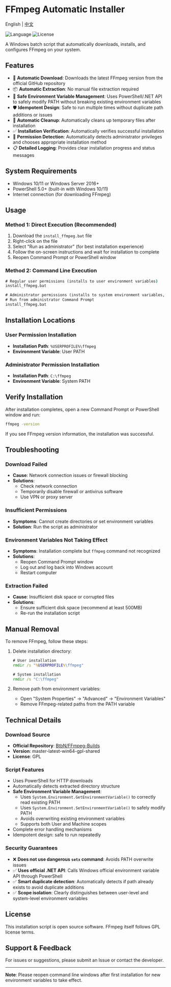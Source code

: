 # FFmpeg Automatic Installer

English | [中文](README.zh-TW.md)

![Language](https://img.shields.io/badge/Language-Batch-blue)
![License](https://img.shields.io/badge/License-GPL-brightgreen)

A Windows batch script that automatically downloads, installs, and configures FFmpeg on your system.

## Features

- 🚀 **Automatic Download**: Downloads the latest FFmpeg version from the official GitHub repository
- 📦 **Automatic Extraction**: No manual file extraction required
- 🔧 **Safe Environment Variable Management**: Uses PowerShell/.NET API to safely modify PATH without breaking existing environment variables
- 🛡️ **Idempotent Design**: Safe to run multiple times without duplicate path additions or issues
- 🧹 **Automatic Cleanup**: Automatically cleans up temporary files after installation
- ✅ **Installation Verification**: Automatically verifies successful installation
- 🔐 **Permission Detection**: Automatically detects administrator privileges and chooses appropriate installation method
- 📋 **Detailed Logging**: Provides clear installation progress and status messages

## System Requirements

- Windows 10/11 or Windows Server 2016+
- PowerShell 5.0+ (built-in with Windows 10/11)
- Internet connection (for downloading FFmpeg)

## Usage

### Method 1: Direct Execution (Recommended)

1. Download the `install_ffmpeg.bat` file
2. Right-click on the file
3. Select "Run as administrator" (for best installation experience)
4. Follow the on-screen instructions and wait for installation to complete
5. Reopen Command Prompt or PowerShell window

### Method 2: Command Line Execution

```cmd
# Regular user permissions (installs to user environment variables)
install_ffmpeg.bat

# Administrator permissions (installs to system environment variables, recommended)
# Run from administrator Command Prompt
install_ffmpeg.bat
```

## Installation Locations

### User Permission Installation
- **Installation Path**: `%USERPROFILE%\ffmpeg`
- **Environment Variable**: User PATH

### Administrator Permission Installation
- **Installation Path**: `C:\ffmpeg`
- **Environment Variable**: System PATH

## Verify Installation

After installation completes, open a new Command Prompt or PowerShell window and run:

```cmd
ffmpeg -version
```

If you see FFmpeg version information, the installation was successful.

## Troubleshooting

### Download Failed
- **Cause**: Network connection issues or firewall blocking
- **Solutions**:
  - Check network connection
  - Temporarily disable firewall or antivirus software
  - Use VPN or proxy server

### Insufficient Permissions
- **Symptoms**: Cannot create directories or set environment variables
- **Solution**: Run the script as administrator

### Environment Variables Not Taking Effect
- **Symptoms**: Installation complete but `ffmpeg` command not recognized
- **Solutions**:
  - Reopen Command Prompt window
  - Log out and log back into Windows account
  - Restart computer

### Extraction Failed
- **Cause**: Insufficient disk space or corrupted files
- **Solutions**:
  - Ensure sufficient disk space (recommend at least 500MB)
  - Re-run the installation script

## Manual Removal

To remove FFmpeg, follow these steps:

1. Delete installation directory:
   ```cmd
   # User installation
   rmdir /s "%USERPROFILE%\ffmpeg"
   
   # System installation
   rmdir /s "C:\ffmpeg"
   ```

2. Remove path from environment variables:
   - Open "System Properties" → "Advanced" → "Environment Variables"
   - Remove FFmpeg-related paths from the PATH variable

## Technical Details

### Download Source
- **Official Repository**: [BtbN/FFmpeg-Builds](https://github.com/BtbN/FFmpeg-Builds)
- **Version**: master-latest-win64-gpl-shared
- **License**: GPL

### Script Features
- Uses PowerShell for HTTP downloads
- Automatically detects extracted directory structure
- **Safe Environment Variable Management**:
  - Uses `System.Environment.GetEnvironmentVariable()` to correctly read existing PATH
  - Uses `System.Environment.SetEnvironmentVariable()` to safely modify PATH
  - Avoids overwriting existing environment variables
  - Supports both User and Machine scopes
- Complete error handling mechanisms
- Idempotent design: safe to run repeatedly

### Security Guarantees
- ❌ **Does not use dangerous `setx` command**: Avoids PATH overwrite issues
- ✅ **Uses official .NET API**: Calls Windows official environment variable API through PowerShell
- ✅ **Smart duplicate detection**: Automatically detects if path already exists to avoid duplicate additions
- ✅ **Scope isolation**: Clearly distinguishes between user-level and system-level environment variables

## License

This installation script is open source software. FFmpeg itself follows GPL license terms.

## Support & Feedback

For issues or suggestions, please submit an Issue or contact the developer.

---

**Note**: Please reopen command line windows after first installation for new environment variables to take effect.